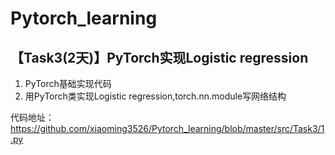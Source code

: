 # Pytorch_learning

## 【Task3(2天)】PyTorch实现Logistic regression
1. PyTorch基础实现代码
2. 用PyTorch类实现Logistic regression,torch.nn.module写网络结构

代码地址：https://github.com/xiaoming3526/Pytorch_learning/blob/master/src/Task3/1.py